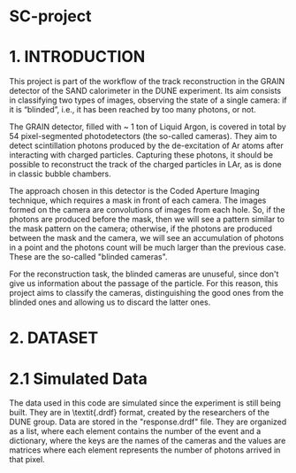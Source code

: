 # SC-project
# 1. INTRODUCTION
This project is part of the workflow of the track reconstruction in the GRAIN detector of the SAND calorimeter in the DUNE experiment. Its aim consists in classifying two types of images, observing the state of a single camera: if it is “blinded”, i.e., it has been reached by too many photons, or not.

The GRAIN detector, filled with ~ 1 ton of Liquid Argon, is covered in total by 54 pixel-segmented photodetectors (the so-called cameras). They aim to detect scintillation photons produced by the de-excitation of Ar atoms after interacting with charged particles. Capturing these photons, it should be possible to reconstruct the track of the charged particles in LAr, as is done in classic bubble chambers.

The approach chosen in this detector is the Coded Aperture Imaging technique, which requires a mask in front of each camera. The images formed on the camera are convolutions of images from each hole. So, if the photons are produced before the mask, then we will see a pattern similar to the mask pattern on the camera; otherwise, if the photons are produced between the mask and the camera, we will see an accumulation of photons in a point and the photons count will be much larger than the previous case. These are the so-called "blinded cameras".

For the reconstruction task, the blinded cameras are unuseful, since don't give us information about the passage of the particle. For this reason, this project aims to classify the cameras, distinguishing the good ones from the blinded ones and allowing us to discard the latter ones.

# 2. DATASET
# 2.1 Simulated Data
The data used in this code are simulated since the experiment is still being built. They are in \textit{.drdf} format, created by the researchers of the DUNE group. Data are stored in the "response.drdf" file. They are organized as a list, where each element contains the number of the event and a dictionary, where the keys are the names of the cameras and the values are matrices where each element represents the number of photons arrived in that pixel.
